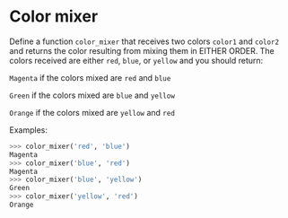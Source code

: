 # Color mixer

Define a function `color_mixer` that receives two colors `color1` and `color2` 
and returns the color resulting from mixing them in EITHER ORDER. 
The colors received are either `red`, `blue`, or `yellow` and you should return:

`Magenta` if the colors mixed are `red` and `blue`

`Green` if the colors mixed are `blue` and `yellow`

`Orange` if the colors mixed are `yellow` and `red`


Examples:

```python
>>> color_mixer('red', 'blue')
Magenta
>>> color_mixer('blue', 'red')
Magenta
>>> color_mixer('blue', 'yellow')
Green
>>> color_mixer('yellow', 'red')
Orange
```
